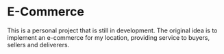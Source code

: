 # E-Commerce
This is a personal project that is still in development. The original idea is to implement an e-commerce for my location, providing service to buyers, sellers and deliverers.

